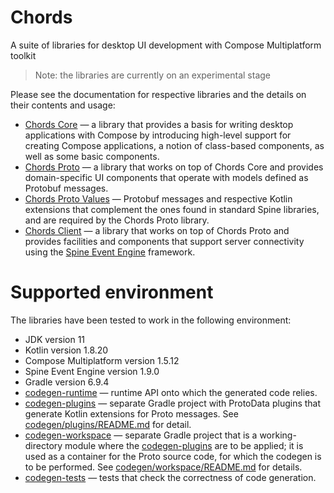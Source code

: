 # Chords
A suite of libraries for desktop UI development with Compose Multiplatform toolkit

> Note: the libraries are currently on an experimental stage 

Please see the documentation for respective libraries and the details on their contents and usage:
- [Chords Core](core/README.md) — a library that provides a basis for writing desktop applications
  with Compose by introducing high-level support for creating Compose applications, a notion of
  class-based components, as well as some basic components.
- [Chords Proto](proto/README.md) — a library that works on top of Chords Core and provides 
  domain-specific UI components that operate with models defined as Protobuf messages.
- [Chords Proto Values](proto-values/README.md) — Protobuf messages and respective Kotlin extensions
  that complement the ones found in standard Spine libraries, and are required by
  the Chords Proto library.
- [Chords Client](client/README.md) — a library that works on top of Chords Proto and provides
  facilities and components that support server connectivity using
  the [Spine Event Engine](https://spine.io/) framework.

# Supported environment

The libraries have been tested to work in the following environment:
- JDK version 11
- Kotlin version 1.8.20
- Compose Multiplatform version 1.5.12
- Spine Event Engine version 1.9.0
- Gradle version 6.9.4
- [codegen-runtime](codegen/runtime) — runtime API onto which the generated code relies.
- [codegen-plugins](codegen/plugins) — separate Gradle project with ProtoData plugins
  that generate Kotlin extensions for Proto messages. 
  See [codegen/plugins/README.md](codegen/plugins/README.md) for detail.
- [codegen-workspace](codegen/workspace) — separate Gradle project that is 
  a working-directory module where the [codegen-plugins](codegen/plugins) are to be applied; 
  it is used as a container for the Proto source code, for which the codegen is to be performed.
  See [codegen/workspace/README.md](codegen/workspace/README.md) for details.
- [codegen-tests](codegen/tests) — tests that check the correctness of code generation.
